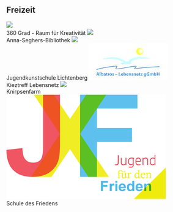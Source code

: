 ## Freizeit

 <label class="Freizeit" onclick="javascript:window.open('360Grad.html', '_self')">
    <img src="Images/360Grad/logo.jpg"><br><span class="notranslate">360 Grad - Raum für Kreativität</span>
  </label>
  <label class="Freizeit" onclick="javascript:window.open('Bibliothek.html', '_self')">
    <img src="Images/Bibliothek/logo.jpg"><br><span class="notranslate">Anna-Seghers-Bibliothek</span>
  </label>
   <label class="Freizeit" onclick="javascript:window.open('JUKS.html', '_self')">
    <img src="Images/JUKS/1.png"><br><span class="notranslate">Jugendkunstschule Lichtenberg</span>
  </label>
  <label class="Freizeit" onclick="javascript:window.open('Kieztreff.html', '_self')">
    <img src="Images/Kieztreff/logo.jpg"><br><span class="notranslate">Kieztreff Lebensnetz</span>
  </label>
   <label class="Freizeit" onclick="javascript:window.open('Knirpsenfarm.md', '_self')">
    <img src="Images/Knirpsenfarm/logo.jpg"><br><span class="notranslate">Knirpsenfarm</span>
  </label>
   <label class="Freizeit" onclick="javascript:window.open('SchuleFrieden.html', '_self')">
    <img src="Images/SchuleFrieden/logo.png"><br><span class="notranslate">Schule des Friedens</span>
  </label>
  
 

